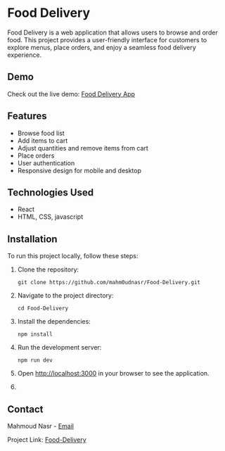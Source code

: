 # Food Delivery

Food Delivery is a web application that allows users to browse and order food. This project provides a user-friendly interface for customers to explore menus, place orders, and enjoy a seamless food delivery experience.

## Demo

Check out the live demo: [Food Delivery App](https://food-delivery-sigma-nine.vercel.app/)

## Features

- Browse food list
- Add items to cart
- Adjust quantities and remove items from cart
- Place orders
- User authentication
- Responsive design for mobile and desktop

## Technologies Used

- React
- HTML, CSS, javascript

## Installation

To run this project locally, follow these steps:

1. Clone the repository:
   ```
   git clone https://github.com/mahm0udnasr/Food-Delivery.git
   ```

2. Navigate to the project directory:
   ```
   cd Food-Delivery
   ```

3. Install the dependencies:
   ```
   npm install
   ```

4. Run the development server:
   ```
   npm run dev
   ```

5. Open [http://localhost:3000](http://localhost:3000) in your browser to see the application.
6. 
## Contact

Mahmoud Nasr - [Email](mailto:contact.mahmoudnasr@gmail.com)

Project Link: [Food-Delivery](https://github.com/mahm0udnasr/Food-Delivery)
